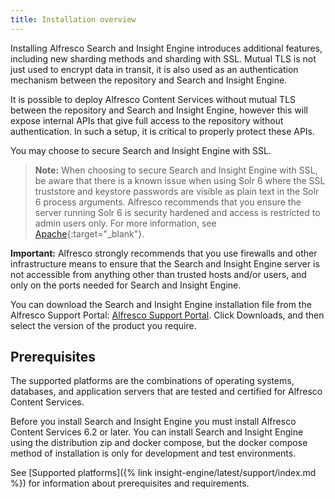 ```yaml
---
title: Installation overview
---
```


Installing Alfresco Search and Insight Engine introduces additional features, including new sharding methods and sharding with SSL. Mutual TLS is not just used to encrypt data in transit, it is also used as an authentication mechanism between the repository and Search and Insight Engine.

It is possible to deploy Alfresco Content Services without mutual TLS between the repository and Search and Insight Engine, however this will expose internal APIs that give full access to the repository without authentication. In such a setup, it is critical to properly protect these APIs.

You may choose to secure Search and Insight Engine with SSL.

> **Note:** When choosing to secure Search and Insight Engine with SSL, be aware that there is a known issue when using Solr 6 where the SSL truststore and keystore passwords are visible as plain text in the Solr 6 process arguments. Alfresco recommends that you ensure the server running Solr 6 is security hardened and access is restricted to admin users only. For more information, see [Apache](https://issues.apache.org/jira/browse/SOLR-8897){:target="_blank"}.

**Important:** Alfresco strongly recommends that you use firewalls and other infrastructure means to ensure that the Search and Insight Engine server is not accessible from anything other than trusted hosts and/or users, and only on the ports needed for Search and Insight Engine.

You can download the Search and Insight Engine installation file from the Alfresco Support Portal: [Alfresco Support Portal](http://support.alfresco.com/). Click Downloads, and then select the version of the product you require.

## Prerequisites

The supported platforms are the combinations of operating systems, databases, and application servers that are tested and certified for Alfresco Content Services.

Before you install Search and Insight Engine you must install Alfresco Content Services 6.2 or later. You can install Search and Insight Engine using the distribution zip and docker compose, but the docker compose method of installation is only for development and test environments.

See [Supported platforms]({% link insight-engine/latest/support/index.md %}) for information about prerequisites and requirements.
